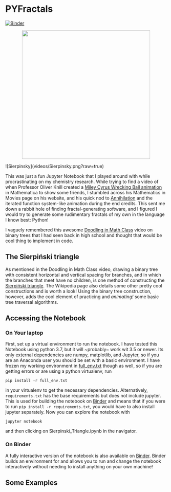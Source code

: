 # PYFractals
[![Binder](https://mybinder.org/badge_logo.svg)](https://mybinder.org/v2/gh/brettrhenderson/pyFractals/master?filepath=Sierpinski_Triangle.ipynb)
<p align="center">
    <img src="videos/Sierpinsky.png" width=400/>
</p>
![Sierpinsky](videos/Sierpinsky.png?raw=true)

This was just a fun Jupyter Notebook that I played around with while
procrastinating on my chemistry research. While trying to find a video of when
Professor Oliver Knill created a [Miley Cyrus Wrecking Ball animation](https://www.thecrimson.com/flyby/article/2013/10/9/the-cyrus-infection-miley-crashes-math-21a/)
in Mathematica to show some friends, I stumbled across his Mathematics in Movies
page on his website, and his quick nod to [Annihilation](http://people.math.harvard.edu/~knill/various/annihilation/index.html)
and the iterated function system-like animation during the end credits. This sent
me down a rabbit hole of finding fractal-generating software, and I figured I would
try to generate some rudimentary fractals of my own in the language I know best:
Python!

I vaguely remembered this awesome
[Doodling in Math Class](https://www.youtube.com/watch?v=e4MSN6IImpI&list=PLF7CBA45AEBAD18B8)
video on binary trees that I had seen back in high school and thought that would be
cool thing to implement in code.

## The Sierpiński triangle
As mentioned in the Doodling in Math Class video, drawing a binary tree with
consistent horizontal and vertical spacing for branches, and in which the branches
that meet have no children, is one method of constructing the [Sierpiński triangle](https://en.wikipedia.org/wiki/Sierpi%C5%84ski_triangle).
The Wikipedia page also details some other pretty cool constructions and is worth
a look!  Using the binary tree construction, however, adds the cool element of
practicing and *animating!* some basic tree traversal algorithms.

## Accessing the Notebook
### On Your laptop
First, set up a virtual environment to run the notebook. I have tested this Notebook
using python 3.7, but it will ~probably~ work wit 3.5 or newer. Its only external
dependencies are numpy, matplotlib, and Jupyter, so if you are an Anaconda user
you should be set with a basic environment.  I have frozen my working environment
in [full_env.txt](requirements.txt) though as well, so if you are getting errors
or are using a python virtualenv, run

```pip install -r full_env.txt```

in your virtualenv to get the necessary dependencies. Alternatively, `requirements.txt`
has the base requirements but does not include jupyter. This is used for building the
notebook on [Binder](#on-binder) and means that if you were to run `pip install -r requirements.txt`,
you would have to also install jupyter separately.  Now you can explore the
notebook with

```jupyter notebook```

and then clicking on Sierpinski_Triangle.ipynb in the navigator.

### On Binder
A fully interactive version of the notebook is also available on [Binder](https://mybinder.org/v2/gh/brettrhenderson/pyFractals/master?filepath=Sierpinski_Triangle.ipynb).
Binder builds an environment for and allows you to run and change the notebook interactively
without needing to install anything on your own machine!

## Some Examples
